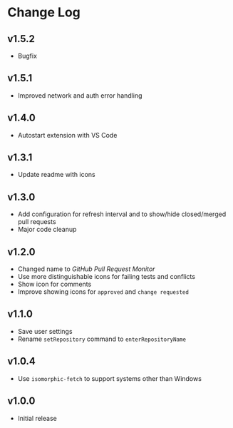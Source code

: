 # Change Log

## v1.5.2

- Bugfix

## v1.5.1

- Improved network and auth error handling

## v1.4.0

- Autostart extension with VS Code

## v1.3.1

- Update readme with icons

## v1.3.0

- Add configuration for refresh interval and to show/hide closed/merged pull requests
- Major code cleanup

## v1.2.0

- Changed name to *GitHub Pull Request Monitor*
- Use more distinguishable icons for failing tests and conflicts
- Show icon for comments
- Improve showing icons for `approved` and `change requested`

## v1.1.0

- Save user settings
- Rename `setRepository` command to `enterRepositoryName`

## v1.0.4

- Use `isomorphic-fetch` to support systems other than Windows

## v1.0.0

- Initial release
